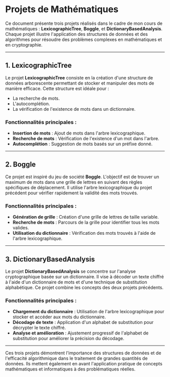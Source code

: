 # Projets de Mathématiques

Ce document présente trois projets réalisés dans le cadre de mon cours de mathématiques : **LexicographicTree**, **Boggle**, et **DictionaryBasedAnalysis**. Chaque projet illustre l'application des structures de données et des algorithmes pour résoudre des problèmes complexes en mathématiques et en cryptographie.

---

## 1. LexicographicTree

Le projet **LexicographicTree** consiste en la création d'une structure de données arborescente permettant de stocker et manipuler des mots de manière efficace. Cette structure est idéale pour :
- La recherche de mots.
- L'autocomplétion.
- La vérification de l'existence de mots dans un dictionnaire.

### Fonctionnalités principales :
- **Insertion de mots** : Ajout de mots dans l'arbre lexicographique.
- **Recherche de mots** : Vérification de l'existence d'un mot dans l'arbre.
- **Autocomplétion** : Suggestion de mots basés sur un préfixe donné.

---

## 2. Boggle

Ce projet est inspiré du jeu de société **Boggle**. L'objectif est de trouver un maximum de mots dans une grille de lettres en suivant des règles spécifiques de déplacement. Il utilise l'arbre lexicographique du projet précédent pour vérifier rapidement la validité des mots trouvés.

### Fonctionnalités principales :
- **Génération de grille** : Création d'une grille de lettres de taille variable.
- **Recherche de mots** : Parcours de la grille pour identifier tous les mots valides.
- **Utilisation du dictionnaire** : Vérification des mots trouvés à l'aide de l'arbre lexicographique.

---

## 3. DictionaryBasedAnalysis

Le projet **DictionaryBasedAnalysis** se concentre sur l'analyse cryptographique basée sur un dictionnaire. Il vise à décoder un texte chiffré à l'aide d'un dictionnaire de mots et d'une technique de substitution alphabétique. Ce projet combine les concepts des deux projets précédents.

### Fonctionnalités principales :
- **Chargement du dictionnaire** : Utilisation de l'arbre lexicographique pour stocker et accéder aux mots du dictionnaire.
- **Décodage de texte** : Application d'un alphabet de substitution pour décrypter le texte chiffré.
- **Analyse et amélioration** : Ajustement progressif de l'alphabet de substitution pour améliorer la précision du décodage.

---

Ces trois projets démontrent l'importance des structures de données et de l'efficacité algorithmique dans le traitement de grandes quantités de données. Ils mettent également en avant l'application pratique de concepts mathématiques et informatiques à des problématiques réelles.
